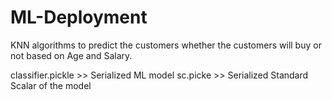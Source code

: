 # ML-Deployment

KNN algorithms to predict the customers whether the customers will buy or not based on Age and Salary.

classifier.pickle >> Serialized ML model
sc.picke >> Serialized Standard Scalar of the model 
